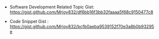 - Software Development Related Topic Gist: 
https://gist.github.com/Mrjoy832/df6bb16f3bb32faaaa5f68c9150477c8

- Code Snippet Gist : 
https://gist.github.com/Mrjoy832/bcfb0aeba9539152f70e3a8b0b93295e
